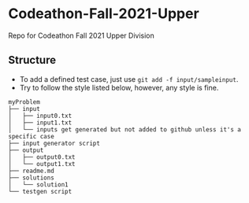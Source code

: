 # Codeathon-Fall-2021-Upper
Repo for Codeathon Fall 2021 Upper Division 

## Structure
* To add a defined test case, just use `git add -f input/sampleinput`.
* Try to follow the style listed below, however, any style is fine.

```
myProblem
├── input
│   ├── input0.txt
│   ├── input1.txt
│   └── inputs get generated but not added to github unless it's a specific case
├── input generator script
├── output
│   ├── output0.txt
│   └── output1.txt
├── readme.md
├── solutions
│   └── solution1
└── testgen script
```

